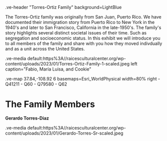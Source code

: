 .ve-header "Torres-Ortiz Family" background=LightBlue  
  
  
The Torres-Ortiz family was originally from San Juan, Puerto Rico. We have documented their immigration story from Puerto Rico to New York in the 1940's and later to San Francisco, California in the late-1950's. The family's story highlights several distinct societal issues of their time. Such as segregation and socioeconomic status. In this exhibit we will introduce you to all members of the family and share with you how they moved indivdually and as a unit across the United States. 

.ve-media default:https%3A//raicesculturalcenter.org/wp-content/uploads/2023/01/Torres-Ortiz-Family-1-scaled.jpeg left caption="Fabio, María Luisa, and Cookie"

 
.ve-map 37.84,-108.92 6 basemaps=Esri_WorldPhysical width=80% right
    - Q41211
    - Q60
    - Q79580
    - Q62
    
   
  


# The Family Members

**Gerardo Torres-Diaz**

.ve-media default:https%3A//raicesculturalcenter.org/wp-content/uploads/2023/01/Gerardo-Torres-Sr-scaled.jpeg


